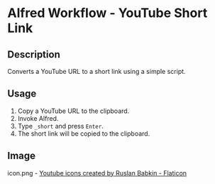# Alfred Workflow - YouTube Short Link

## Description
Converts a YouTube URL to a short link using a simple script.

## Usage
1. Copy a YouTube URL to the clipboard.
1. Invoke Alfred.
1. Type `_short` and press `Enter`.
1. The short link will be copied to the clipboard.

## Image

icon.png - [Youtube icons created by Ruslan Babkin - Flaticon](https://www.flaticon.com/free-icons/youtube "youtube icons")
